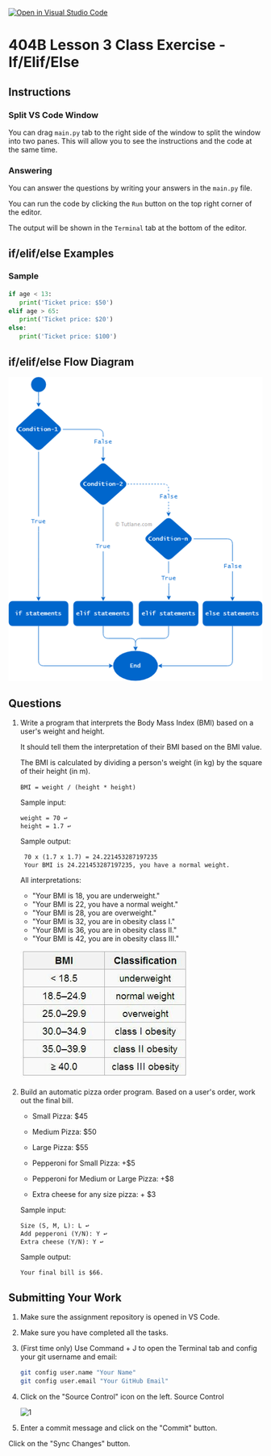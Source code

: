 [![Open in Visual Studio Code](https://classroom.github.com/assets/open-in-vscode-718a45dd9cf7e7f842a935f5ebbe5719a5e09af4491e668f4dbf3b35d5cca122.svg)](https://classroom.github.com/online_ide?assignment_repo_id=13688411&assignment_repo_type=AssignmentRepo)
# 404B Lesson 3 Class Exercise - If/Elif/Else

## Instructions

### Split VS Code Window

You can drag `main.py` tab to the right side of the window to split the window into two panes. This will allow you to see the instructions and the code at the same time.

### Answering

You can answer the questions by writing your answers in the `main.py` file.

You can run the code by clicking the `Run` button on the top right corner of the editor.

The output will be shown in the `Terminal` tab at the bottom of the editor.

## if/elif/else Examples

### Sample

```python
if age < 13:
   print('Ticket price: $50')
elif age > 65:
   print('Ticket price: $20')
else:
   print('Ticket price: $100')
```

## if/elif/else Flow Diagram

![if-elif-else-diagram](if-elif-else.png)

## Questions

1. Write a program that interprets the Body Mass Index (BMI) based on a user's weight and height.

    It should tell them the interpretation of their BMI based on the BMI value.

    The BMI is calculated by dividing a person's weight (in kg) by the square of their height (in m).

    `BMI = weight / (height * height)`

    Sample input:

    ```
    weight = 70 ↩
    height = 1.7 ↩
    ```

    Sample output:

        70 x (1.7 x 1.7) = 24.221453287197235
        Your BMI is 24.221453287197235, you have a normal weight.

    All interpretations:

    - "Your BMI is 18, you are underweight."
    - "Your BMI is 22, you have a normal weight."
    - "Your BMI is 28, you are overweight."
    - "Your BMI is 32, you are in obesity class I."
    - "Your BMI is 36, you are in obesity class II."
    - "Your BMI is 42, you are in obesity class III."

    ![alt text](bmi.jpeg)

1. Build an automatic pizza order program. Based on a user's order, work out the final bill.

   - Small Pizza: $45
   - Medium Pizza: $50
   - Large Pizza: $55

   - Pepperoni for Small Pizza: +$5
   - Pepperoni for Medium or Large Pizza: +$8
   - Extra cheese for any size pizza: + $3

   Sample input:

   ```
   Size (S, M, L): L ↩
   Add pepperoni (Y/N): Y ↩
   Extra cheese (Y/N): Y ↩
   ```

   Sample output:

   ```
   Your final bill is $66.
   ```

## Submitting Your Work

1. Make sure the assignment repository is opened in VS Code.

2. Make sure you have completed all the tasks.

3. (First time only)
Use Command + J to open the Terminal tab and config your git username and email:

    ```bash
    git config user.name "Your Name"
    git config user.email "Your GitHub Email"
    ```

4. Click on the "Source Control" icon on the left. Source Control

    ![1](https://github.com/BlueinnoClassroom/404B-L2.1-Template/assets/155412668/2c31026e-c14d-484f-bb9e-dc87189a0216)

5. Enter a commit message and click on the "Commit" button.

Click on the "Sync Changes" button.
